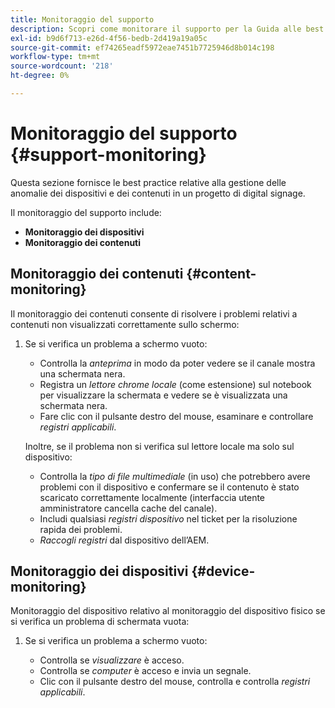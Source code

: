 ```yaml
---
title: Monitoraggio del supporto
description: Scopri come monitorare il supporto per la Guida alle best practice di AEM Screens.
exl-id: b9d6f713-e26d-4f56-bedb-2d419a19a05c
source-git-commit: ef74265eadf5972eae7451b7725946d8b014c198
workflow-type: tm+mt
source-wordcount: '218'
ht-degree: 0%

---
```


# Monitoraggio del supporto {#support-monitoring}

Questa sezione fornisce le best practice relative alla gestione delle anomalie dei dispositivi e dei contenuti in un progetto di digital signage.

Il monitoraggio del supporto include:

* **Monitoraggio dei dispositivi**
* **Monitoraggio dei contenuti**

## Monitoraggio dei contenuti {#content-monitoring}

Il monitoraggio dei contenuti consente di risolvere i problemi relativi a contenuti non visualizzati correttamente sullo schermo:

1. Se si verifica un problema a schermo vuoto:

   * Controlla la *anteprima* in modo da poter vedere se il canale mostra una schermata nera.
   * Registra un *lettore chrome locale* (come estensione) sul notebook per visualizzare la schermata e vedere se è visualizzata una schermata nera.
   * Fare clic con il pulsante destro del mouse, esaminare e controllare *registri applicabili*.

   Inoltre, se il problema non si verifica sul lettore locale ma solo sul dispositivo:

   * Controlla la *tipo di file multimediale* (in uso) che potrebbero avere problemi con il dispositivo e confermare se il contenuto è stato scaricato correttamente localmente (interfaccia utente amministratore cancella cache del canale).
   * Includi qualsiasi *registri dispositivo* nel ticket per la risoluzione rapida dei problemi.
   * *Raccogli registri* dal dispositivo dell’AEM.

## Monitoraggio dei dispositivi {#device-monitoring}

Monitoraggio del dispositivo relativo al monitoraggio del dispositivo fisico se si verifica un problema di schermata vuota:

1. Se si verifica un problema a schermo vuoto:

   * Controlla se *visualizzare* è acceso.
   * Controlla se *computer* è acceso e invia un segnale.
   * Clic con il pulsante destro del mouse, controlla e controlla *registri applicabili*.
